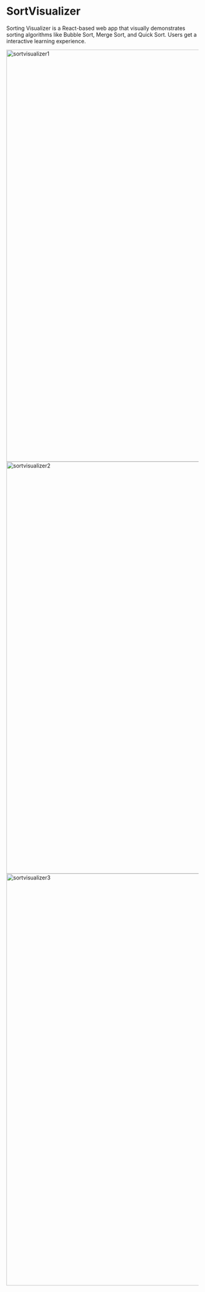 # SortVisualizer
Sorting Visualizer is a React-based web app that visually demonstrates sorting algorithms like Bubble Sort, Merge Sort, and Quick Sort. Users get a interactive learning experience. 


<img width="1920" height="1080" alt="sortvisualizer1" src="https://github.com/user-attachments/assets/b5d29e9d-c322-4199-bd9c-3763519cc916" />

<img width="1920" height="1080" alt="sortvisualizer2" src="https://github.com/user-attachments/assets/3fcc5fc4-a87c-466f-989b-44af2fbc5712" />

<img width="1920" height="1080" alt="sortvisualizer3" src="https://github.com/user-attachments/assets/47b5ef30-e434-4ef2-9b02-a19827828925" />
